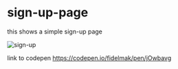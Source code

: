 # sign-up-page
this shows a simple sign-up page

![sign-up](https://user-images.githubusercontent.com/64453973/131232507-44628057-9dab-4250-8593-698cea4669a0.png)

link to codepen https://codepen.io/fidelmak/pen/jOwbavg
